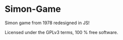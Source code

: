 # Simon-Game
Simon game from 1978 redesigned in JS!

Licensed under the GPLv3 terms, 100 % free software.
